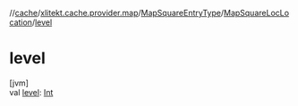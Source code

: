 //[cache](../../../../index.md)/[xlitekt.cache.provider.map](../../index.md)/[MapSquareEntryType](../index.md)/[MapSquareLocLocation](index.md)/[level](level.md)

# level

[jvm]\
val [level](level.md): [Int](https://kotlinlang.org/api/latest/jvm/stdlib/kotlin/-int/index.html)
